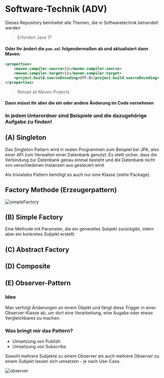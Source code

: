 # Software-Technik (ADV)
Dieses Repository beinhaltet alle Themen, die in Softwaretechnik behandelt werden

>Erfordert Java 17

#### Oder Ihr ändert die `pom.xml` folgendermaßen ab und aktualisiert dann Maven:
```xml
<properties>
    <maven.compiler.source>11</maven.compiler.source>
    <maven.compiler.target>11</maven.compiler.target>
    <project.build.sourceEncoding>UTF-8</project.build.sourceEncoding>
</properties>
```
>Reload all Maven Projects
#### Dann müsst ihr aber die ein oder andere Änderung im Code vornehmen

### In jedem Unterordner sind Beispiele und die dazugehörige Aufgabe zu finden!

## (A) Singleton
Das Singleton Pattern wird in realen Programmen zum Beispiel bei JPA, also einer API zum Verwalten einer Datenbank genutzt. Es stellt sicher, dass die Verbindung zur Datenbank genau einmal besteht und die Datenbank nicht von verschiedenen Instanzen aus gesteuert wird.  
  
Als trivialstes Pattern benötigt es auch nur eine Klasse (siehe Package).

## Factory Methode (Erzeugerpattern)
![simpleFactory](https://user-images.githubusercontent.com/80221159/234125065-b20fece8-0c2d-4bf8-a3dd-a3e36666420d.png)


## (B) Simple Factory
Eine Methode mit Parameter, die ein generelles Subjekt zurückgibt, intern aber ein konkretes Subjekt erstellt.

## (C) Abstract Factory


## (D) Composite


## (E) Observer-Pattern
### Idee
Man verfolgt Änderungen an einem Objekt und fängt diese Trigger in einer Observer-Klasse ab, um dort eine Verarbeitung, eine Augabe oder etwas Vergleichbares zu machen.
### Was bringt mir das Pattern?
- Umsetzung von Publish
- Umsetzung von Subscribe

Sowohl mehrere Subjekte zu einem Observer als auch mehrere Observer zu einem Subjekt lassen sich umsetzen - je nach Use-Case.

![observer](https://user-images.githubusercontent.com/80221159/234124124-6912c699-3e25-4722-b3c7-51933058e1f9.png)
